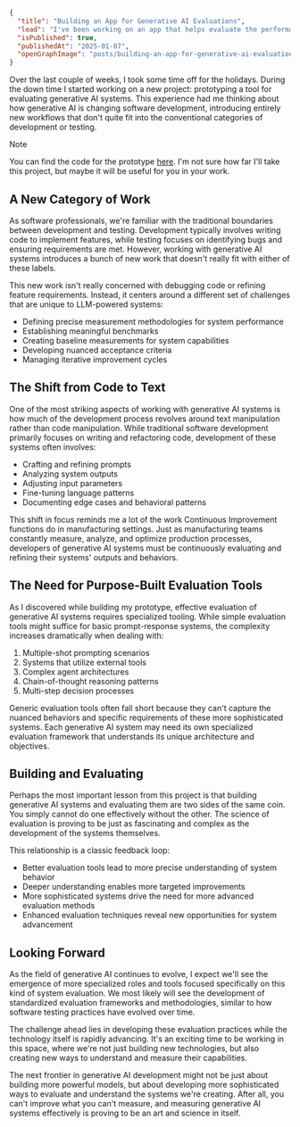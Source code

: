 ```json meta
{
  "title": "Building an App for Generative AI Evaluations",
  "lead": "I've been working on an app that helps evaluate the performance of LLM-powered features. It's been a fun project and I wanted to share some of the thoughts I've had along the way.",
  "isPublished": true,
  "publishedAt": "2025-01-07",
  "openGraphImage": "posts/building-an-app-for-generative-ai-evaluations/og-image.png",
}
```

Over the last couple of weeks, I took some time off for the holidays. During the down time I started working on a new project: prototyping a tool for evaluating generative AI systems. This experience had me thinking about how generative AI is changing software development, introducing entirely new workflows that don't quite fit into the conventional categories of development or testing.

>[!NOTE]
> You can find the code for the prototype [here](https://github.com/StevanFreeborn/eval-lab). I'm not sure how far I'll take this project, but maybe it will be useful for you in your work.

## A New Category of Work

As software professionals, we're familiar with the traditional boundaries between development and testing. Development typically involves writing code to implement features, while testing focuses on identifying bugs and ensuring requirements are met. However, working with generative AI systems introduces a bunch of new work that doesn't really fit with either of these labels.

This new work isn't really concerned with debugging code or refining feature requirements. Instead, it centers around a different set of challenges that are unique to LLM-powered systems:

- Defining precise measurement methodologies for system performance
- Establishing meaningful benchmarks
- Creating baseline measurements for system capabilities
- Developing nuanced acceptance criteria
- Managing iterative improvement cycles

## The Shift from Code to Text

One of the most striking aspects of working with generative AI systems is how much of the development process revolves around text manipulation rather than code manipulation. While traditional software development primarily focuses on writing and refactoring code, development of these systems often involves:

- Crafting and refining prompts
- Analyzing system outputs
- Adjusting input parameters
- Fine-tuning language patterns
- Documenting edge cases and behavioral patterns

This shift in focus reminds me a lot of the work Continuous Improvement functions do in manufacturing settings. Just as manufacturing teams constantly measure, analyze, and optimize production processes, developers of generative AI systems must be continuously evaluating and refining their systems' outputs and behaviors.

## The Need for Purpose-Built Evaluation Tools

As I discovered while building my prototype, effective evaluation of generative AI systems requires specialized tooling. While simple evaluation tools might suffice for basic prompt-response systems, the complexity increases dramatically when dealing with:

1. Multiple-shot prompting scenarios
2. Systems that utilize external tools
3. Complex agent architectures
4. Chain-of-thought reasoning patterns
5. Multi-step decision processes

Generic evaluation tools often fall short because they can't capture the nuanced behaviors and specific requirements of these more sophisticated systems. Each generative AI system may need its own specialized evaluation framework that understands its unique architecture and objectives.

## Building and Evaluating

Perhaps the most important lesson from this project is that building generative AI systems and evaluating them are two sides of the same coin. You simply cannot do one effectively without the other. The science of evaluation is proving to be just as fascinating and complex as the development of the systems themselves.

This relationship is a classic feedback loop:

- Better evaluation tools lead to more precise understanding of system behavior
- Deeper understanding enables more targeted improvements
- More sophisticated systems drive the need for more advanced evaluation methods
- Enhanced evaluation techniques reveal new opportunities for system advancement

## Looking Forward

As the field of generative AI continues to evolve, I expect we'll see the emergence of more specialized roles and tools focused specifically on this kind of system evaluation. We most likely will see the development of standardized evaluation frameworks and methodologies, similar to how software testing practices have evolved over time.

The challenge ahead lies in developing these evaluation practices while the technology itself is rapidly advancing. It's an exciting time to be working in this space, where we're not just building new technologies, but also creating new ways to understand and measure their capabilities.

The next frontier in generative AI development might not be just about building more powerful models, but about developing more sophisticated ways to evaluate and understand the systems we're creating. After all, you can't improve what you can't measure, and measuring generative AI systems effectively is proving to be an art and science in itself.
